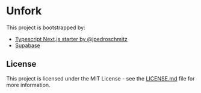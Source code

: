 # Unfork

This project is bootstrapped by:
- [Typescript Next.js starter by @jpedroschmitz](https://github.com/jpedroschmitz/typescript-nextjs-starter)
- [Supabase](https://github.com/supabase/supabase/)

## License

This project is licensed under the MIT License - see the [LICENSE.md](LICENSE.md) file for more information.
